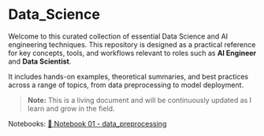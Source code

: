 # Data_Science

Welcome to this curated collection of essential Data Science and AI engineering techniques. This repository is designed as a practical reference for key concepts, tools, and workflows relevant to roles such as **AI Engineer** and **Data Scientist**.

It includes hands-on examples, theoretical summaries, and best practices across a range of topics, from data preprocessing to model deployment.

> **Note:** This is a living document and will be continuously updated as I learn and grow in the field.

Notebooks:
[📓 Notebook 01 - data_preprocessing]([https://colab.research.google.com/drive/1aBcD34EFGhiJKLmnOP](https://colab.research.google.com/drive/1kI9awLvtg6GidC3GPGkMS2Jpye6aVbP4?hl=es))


